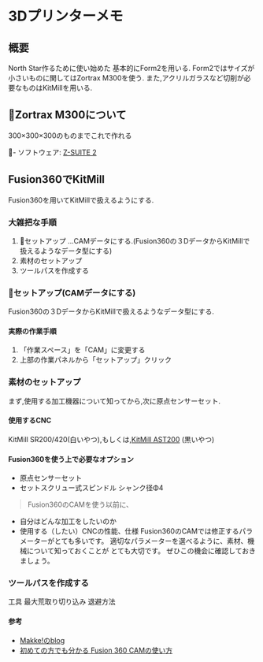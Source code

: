 # 3Dプリンターメモ
## 概要
North Star作るために使い始めた
基本的にForm2を用いる.
Form2ではサイズが小さいものに関してはZortrax M300を使う.
また,アクリルガラスなど切削が必要なものはKitMillを用いる.


## Zortrax M300について
300×300×300のものまでこれで作れる

- ソフトウェア: [Z-SUITE 2](https://support.zortrax.com/downloads/software/?os=windows)


## Fusion360でKitMill
Fusion360を用いてKitMillで扱えるようにする.

### 大雑把な手順
1. セットアップ ...CAMデータにする.(Fusion360の３DデータからKitMillで扱えるようなデータ型にする)
2. 素材のセットアップ
3. ツールパスを作成する



### セットアップ(CAMデータにする)
Fusion360の３DデータからKitMillで扱えるようなデータ型にする.

#### 実際の作業手順
1. 「作業スペース」を「CAM」に変更する
2. 上部の作業パネルから「セットアップ」クリック


### 素材のセットアップ
まず,使用する加工機器について知ってから,次に原点センサーセット.

#### 使用するCNC
KitMill SR200/420(白いやつ),もしくは,[KitMill AST200](https://www.originalmind.co.jp/products/kitmill_ast) (黒いやつ)

#### Fusion360を使う上で必要なオプション
- 原点センサーセット
- セットスクリュー式スピンドル シャンク径Φ4

> Fusion360のCAMを使う以前に、
- 自分はどんな加工をしたいのか
- 使用する（したい）CNCの性能、仕様
Fusion360のCAMでは修正するパラメーターがとても多いです。
適切なパラメーターを選べるように、素材、機械について知っておくことが とても大切です。
ぜひこの機会に確認しておきましょう。

### ツールパスを作成する
工具
最大荒取り切り込み
退避方法

#### 参考
- [Makke!のblog](http://makke.blog.jp/archives/cat_308646.html?p=2)
- [初めての方でも分かる Fusion 360 CAMの使い方](https://fusion360.3dworks.co.jp/tutorial/fusion-360-cam/)
